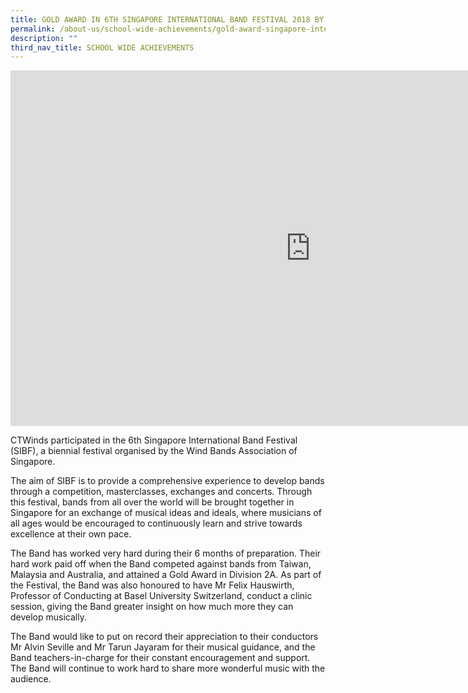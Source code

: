 ```yaml
---
title: GOLD AWARD IN 6TH SINGAPORE INTERNATIONAL BAND FESTIVAL 2018 BY CT WINDS
permalink: /about-us/school-wide-achievements/gold-award-singapore-international-band-festival-2018-by-ct-winds
description: ""
third_nav_title: SCHOOL WIDE ACHIEVEMENTS
---
```

<iframe allowfullscreen="true" height="569" width="960" frameborder="0" src="https://docs.google.com/presentation/d/e/2PACX-1vS8iVd_jiitF5xUGzvczqOy_dmX-QKiCzEvrJj7Gecvtu9UNVAPUGs7vJdvVrR1GAiZnAMJj8DBnW6n/embed?start=true&amp;loop=true&amp;delayms=3000"></iframe>

CTWinds participated in the 6th&nbsp;Singapore International Band Festival (SIBF), a biennial festival organised by the Wind Bands Association of Singapore.

The aim of SIBF is to provide a comprehensive experience to develop bands through a competition, masterclasses, exchanges and concerts. Through this festival, bands from all over the world will be brought together in Singapore for an exchange of musical ideas and ideals, where musicians of all ages would be encouraged to continuously learn and strive towards excellence at their own pace.

The Band has worked very hard during their 6 months of preparation. Their hard work paid off when the Band competed against bands from Taiwan, Malaysia and Australia, and attained a Gold Award in Division 2A.&nbsp;As part of the Festival, the Band was also honoured to have Mr Felix Hauswirth, Professor of Conducting at Basel University Switzerland, conduct a clinic session, giving the Band greater insight on how much more they can develop musically.

The Band would like to put on record their appreciation to their conductors Mr Alvin Seville and Mr Tarun Jayaram for their musical guidance, and the Band teachers-in-charge for their constant encouragement and support. The Band will continue to work hard to share more wonderful music with the audience.

